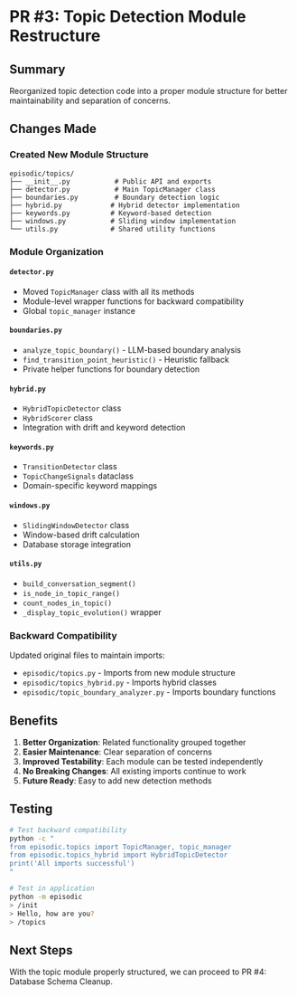 # PR #3: Topic Detection Module Restructure

## Summary
Reorganized topic detection code into a proper module structure for better maintainability and separation of concerns.

## Changes Made

### Created New Module Structure
```
episodic/topics/
├── __init__.py           # Public API and exports
├── detector.py           # Main TopicManager class
├── boundaries.py         # Boundary detection logic
├── hybrid.py            # Hybrid detector implementation
├── keywords.py          # Keyword-based detection
├── windows.py           # Sliding window implementation
└── utils.py             # Shared utility functions
```

### Module Organization

#### `detector.py`
- Moved `TopicManager` class with all its methods
- Module-level wrapper functions for backward compatibility
- Global `topic_manager` instance

#### `boundaries.py`
- `analyze_topic_boundary()` - LLM-based boundary analysis
- `find_transition_point_heuristic()` - Heuristic fallback
- Private helper functions for boundary detection

#### `hybrid.py`
- `HybridTopicDetector` class
- `HybridScorer` class
- Integration with drift and keyword detection

#### `keywords.py`
- `TransitionDetector` class
- `TopicChangeSignals` dataclass
- Domain-specific keyword mappings

#### `windows.py`
- `SlidingWindowDetector` class
- Window-based drift calculation
- Database storage integration

#### `utils.py`
- `build_conversation_segment()`
- `is_node_in_topic_range()`
- `count_nodes_in_topic()`
- `_display_topic_evolution()` wrapper

### Backward Compatibility
Updated original files to maintain imports:
- `episodic/topics.py` - Imports from new module structure
- `episodic/topics_hybrid.py` - Imports hybrid classes
- `episodic/topic_boundary_analyzer.py` - Imports boundary functions

## Benefits
1. **Better Organization**: Related functionality grouped together
2. **Easier Maintenance**: Clear separation of concerns
3. **Improved Testability**: Each module can be tested independently
4. **No Breaking Changes**: All existing imports continue to work
5. **Future Ready**: Easy to add new detection methods

## Testing
```bash
# Test backward compatibility
python -c "
from episodic.topics import TopicManager, topic_manager
from episodic.topics_hybrid import HybridTopicDetector
print('All imports successful')
"

# Test in application
python -m episodic
> /init
> Hello, how are you?
> /topics
```

## Next Steps
With the topic module properly structured, we can proceed to PR #4: Database Schema Cleanup.